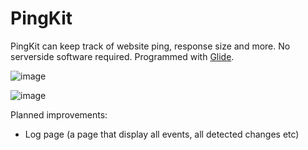 # PingKit
PingKit can keep track of website ping, response size and more. No serverside software required.
Programmed with [Glide](https://github.com/StormTersteeg/Python-Glide-Framework).

![image](https://user-images.githubusercontent.com/42808385/171974991-d79e89df-f7c8-4102-b08c-92a25dc00e71.png)

![image](https://user-images.githubusercontent.com/42808385/171974892-7a5b1dd6-0bc6-4818-8137-48b204f1cb8b.png)

Planned improvements:
- Log page (a page that display all events, all detected changes etc)
